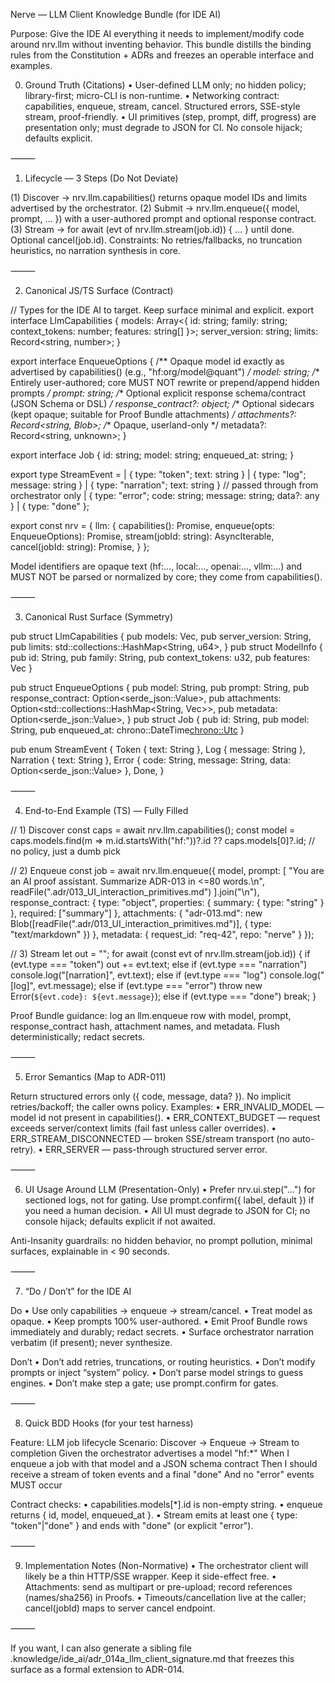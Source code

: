 Nerve — LLM Client Knowledge Bundle (for IDE AI)

Purpose: Give the IDE AI everything it needs to implement/modify code around nrv.llm without inventing behavior. This bundle distills the binding rules from the Constitution + ADRs and freezes an operable interface and examples.

0) Ground Truth (Citations)
	•	User-defined LLM only; no hidden policy; library-first; micro-CLI is non-runtime.
	•	Networking contract: capabilities, enqueue, stream, cancel. Structured errors, SSE-style stream, proof-friendly.
	•	UI primitives (step, prompt, diff, progress) are presentation only; must degrade to JSON for CI. No console hijack; defaults explicit.

⸻

1) Lifecycle — 3 Steps (Do Not Deviate)

(1) Discover → nrv.llm.capabilities() returns opaque model IDs and limits advertised by the orchestrator.
(2) Submit → nrv.llm.enqueue({ model, prompt, … }) with a user-authored prompt and optional response contract.
(3) Stream → for await (evt of nrv.llm.stream(job.id)) { … } until done. Optional cancel(job.id).
Constraints: No retries/fallbacks, no truncation heuristics, no narration synthesis in core.

⸻

2) Canonical JS/TS Surface (Contract)

// Types for the IDE AI to target. Keep surface minimal and explicit.
export interface LlmCapabilities {
  models: Array<{ id: string; family: string; context_tokens: number; features: string[] }>;
  server_version: string;
  limits: Record<string, number>;
}

export interface EnqueueOptions {
  /** Opaque model id exactly as advertised by capabilities() (e.g., "hf:org/model@quant") */
  model: string;
  /** Entirely user-authored; core MUST NOT rewrite or prepend/append hidden prompts */
  prompt: string;
  /** Optional explicit response schema/contract (JSON Schema or DSL) */
  response_contract?: object;
  /** Optional sidecars (kept opaque; suitable for Proof Bundle attachments) */
  attachments?: Record<string, Blob>;
  /** Opaque, userland-only */
  metadata?: Record<string, unknown>;
}

export interface Job { id: string; model: string; enqueued_at: string; }

export type StreamEvent =
  | { type: "token"; text: string }
  | { type: "log"; message: string }
  | { type: "narration"; text: string }   // passed through from orchestrator only
  | { type: "error"; code: string; message: string; data?: any }
  | { type: "done" };

export const nrv = {
  llm: {
    capabilities(): Promise<LlmCapabilities>,
    enqueue(opts: EnqueueOptions): Promise<Job>,
    stream(jobId: string): AsyncIterable<StreamEvent>,
    cancel(jobId: string): Promise<void>,
  }
};

Model identifiers are opaque text (hf:…, local:…, openai:…, vllm:…) and MUST NOT be parsed or normalized by core; they come from capabilities().

⸻

3) Canonical Rust Surface (Symmetry)

pub struct LlmCapabilities {
    pub models: Vec<ModelInfo>,
    pub server_version: String,
    pub limits: std::collections::HashMap<String, u64>,
}
pub struct ModelInfo { pub id: String, pub family: String, pub context_tokens: u32, pub features: Vec<String> }

pub struct EnqueueOptions {
    pub model: String, pub prompt: String,
    pub response_contract: Option<serde_json::Value>,
    pub attachments: Option<std::collections::HashMap<String, Vec<u8>>>,
    pub metadata: Option<serde_json::Value>,
}
pub struct Job { pub id: String, pub model: String, pub enqueued_at: chrono::DateTime<chrono::Utc> }

pub enum StreamEvent {
    Token { text: String },
    Log { message: String },
    Narration { text: String },
    Error { code: String, message: String, data: Option<serde_json::Value> },
    Done,
}

⸻

4) End-to-End Example (TS) — Fully Filled

// 1) Discover
const caps = await nrv.llm.capabilities();
const model = caps.models.find(m => m.id.startsWith("hf:"))?.id
  ?? caps.models[0]?.id; // no policy, just a dumb pick

// 2) Enqueue
const job = await nrv.llm.enqueue({
  model,
  prompt: [
    "You are an AI proof assistant. Summarize ADR-013 in <=80 words.\n",
    readFile(".adr/013_UI_interaction_primitives.md")
  ].join("\n"),
  response_contract: {
    type: "object",
    properties: { summary: { type: "string" } },
    required: ["summary"]
  },
  attachments: {
    "adr-013.md": new Blob([readFile(".adr/013_UI_interaction_primitives.md")], { type: "text/markdown" })
  },
  metadata: { request_id: "req-42", repo: "nerve" }
});

// 3) Stream
let out = "";
for await (const evt of nrv.llm.stream(job.id)) {
  if (evt.type === "token") out += evt.text;
  else if (evt.type === "narration") console.log("[narration]", evt.text);
  else if (evt.type === "log") console.log("[log]", evt.message);
  else if (evt.type === "error") throw new Error(`${evt.code}: ${evt.message}`);
  else if (evt.type === "done") break;
}

Proof Bundle guidance: log an llm.enqueue row with model, prompt, response_contract hash, attachment names, and metadata. Flush deterministically; redact secrets.

⸻

5) Error Semantics (Map to ADR-011)

Return structured errors only ({ code, message, data? }). No implicit retries/backoff; the caller owns policy. Examples:
	•	ERR_INVALID_MODEL — model id not present in capabilities().
	•	ERR_CONTEXT_BUDGET — request exceeds server/context limits (fail fast unless caller overrides).
	•	ERR_STREAM_DISCONNECTED — broken SSE/stream transport (no auto-retry).
	•	ERR_SERVER — pass-through structured server error.

⸻

6) UI Usage Around LLM (Presentation-Only)
	•	Prefer nrv.ui.step("…") for sectioned logs, not for gating. Use prompt.confirm({ label, default }) if you need a human decision.
	•	All UI must degrade to JSON for CI; no console hijack; defaults explicit if not awaited.

Anti-Insanity guardrails: no hidden behavior, no prompt pollution, minimal surfaces, explainable in < 90 seconds.

⸻

7) “Do / Don’t” for the IDE AI

Do
	•	Use only capabilities → enqueue → stream/cancel.
	•	Treat model as opaque.
	•	Keep prompts 100% user-authored.
	•	Emit Proof Bundle rows immediately and durably; redact secrets.
	•	Surface orchestrator narration verbatim (if present); never synthesize.

Don’t
	•	Don’t add retries, truncations, or routing heuristics.
	•	Don’t modify prompts or inject “system” policy.
	•	Don’t parse model strings to guess engines.
	•	Don’t make step a gate; use prompt.confirm for gates.

⸻

8) Quick BDD Hooks (for your test harness)

Feature: LLM job lifecycle
  Scenario: Discover -> Enqueue -> Stream to completion
    Given the orchestrator advertises a model "hf:*"
    When I enqueue a job with that model and a JSON schema contract
    Then I should receive a stream of token events and a final "done"
    And no "error" events MUST occur

Contract checks:
	•	capabilities.models[*].id is non-empty string.
	•	enqueue returns { id, model, enqueued_at }.
	•	Stream emits at least one { type: "token"|"done" } and ends with "done" (or explicit "error").

⸻

9) Implementation Notes (Non-Normative)
	•	The orchestrator client will likely be a thin HTTP/SSE wrapper. Keep it side-effect free.
	•	Attachments: send as multipart or pre-upload; record references (names/sha256) in Proofs.
	•	Timeouts/cancellation live at the caller; cancel(jobId) maps to server cancel endpoint.

⸻

If you want, I can also generate a sibling file .knowledge/ide_ai/adr_014a_llm_client_signature.md that freezes this surface as a formal extension to ADR-014.
